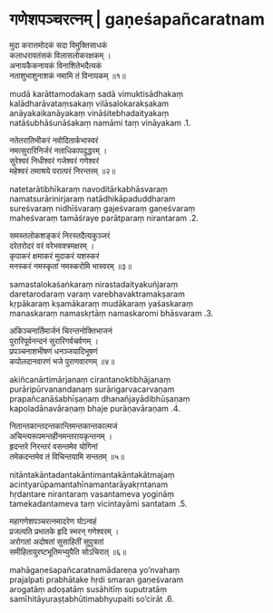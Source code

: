 # गणेशपञ्चरत्नम् | gaṇeśapañcaratnam

मुदा करात्तमोदकं सदा विमुक्तिसाधकं  
कलाधरावतंसकं विलासलोकरक्षकम् ।  
अनायकैकनायकं विनाशितेभदैत्यकं  
नताशुभाशुनाशकं नमामि तं विनायकम् ॥१॥

mudā karāttamodakaṃ sadā vimuktisādhakaṃ  
kalādharāvataṃsakaṃ vilāsalokarakṣakam  
anāyakaikanāyakaṃ vināśitebhadaityakaṃ  
natāśubhāśunāśakaṃ namāmi taṃ vināyakam .1.

नतेतरातिभीकरं नवोदितार्कभास्वरं  
नमत्सुरारिनिर्जरं नताधिकापदुद्धरम् ।  
सुरेश्वरं निधीश्वरं गजेश्वरं गणेश्वरं  
महेश्वरं तमाश्रये परात्परं निरन्तरम् ॥२॥

natetarātibhīkaraṃ navoditārkabhāsvaraṃ  
namatsurārinirjaraṃ natādhikāpaduddharam  
sureśvaraṃ nidhīśvaraṃ gajeśvaraṃ gaṇeśvaraṃ  
maheśvaraṃ tamāśraye parātparaṃ nirantaram .2.

समस्तलोकशङ्करं निरस्तदैत्यकुञ्जरं  
दरेतरोदरं वरं वरेभवक्त्रमक्षरम् ।  
कृपाकरं क्षमाकरं मुदाकरं यशस्करं  
मनस्करं नमस्कृतां नमस्करोमि भास्वरम् ॥३॥

samastalokaśaṅkaraṃ nirastadaityakuñjaraṃ  
daretarodaraṃ varaṃ varebhavaktramakṣaram  
kṛpākaraṃ kṣamākaraṃ mudākaraṃ yaśaskaraṃ  
manaskaraṃ namaskṛtāṃ namaskaromi bhāsvaram .3.

अकिञ्चनार्तिमार्जनं चिरन्तनोक्तिभाजनं  
पुरारिपूर्वनन्दनं सुरारिगर्वचर्वणम् ।  
प्रपञ्चनाशभीषणं धनञ्जयादिभूषणं  
कपोलदानवारणं भजे पुराणवारणम् ॥४॥

akiñcanārtimārjanaṃ cirantanoktibhājanaṃ  
purāripūrvanandanaṃ surārigarvacarvaṇam  
prapañcanāśabhīṣaṇaṃ dhanañjayādibhūṣaṇaṃ  
kapoladānavāraṇaṃ bhaje purāṇavāraṇam .4.

नितान्तकान्तदन्तकान्तिमन्तकान्तकात्मजं  
अचिन्त्यरूपमन्तहीनमन्तरायकृन्तनम् ।  
हृदन्तरे निरन्तरं वसन्तमेव योगिनां  
तमेकदन्तमेव तं विचिन्तयामि सन्ततम् ॥५॥

nitāntakāntadantakāntimantakāntakātmajaṃ  
acintyarūpamantahīnamantarāyakṛntanam  
hṛdantare nirantaraṃ vasantameva yogināṃ  
tamekadantameva taṃ vicintayāmi santatam .5.

महागणेशपञ्चरत्नमादरेण योऽन्वहं  
प्रजल्पति प्रभातके हृदि स्मरन् गणेश्वरम् ।  
अरोगतां अदोषतां सुसाहितीं सुपुत्रतां  
समीहितायुरष्टभूतिमभ्युपैति सोऽचिरात् ॥६॥

mahāgaṇeśapañcaratnamādareṇa yo’nvahaṃ  
prajalpati prabhātake hṛdi smaran gaṇeśvaram  
arogatāṃ adoṣatāṃ susāhitīṃ suputratāṃ  
samīhitāyuraṣṭabhūtimabhyupaiti so’cirāt .6.
